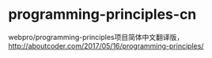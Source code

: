 # programming-principles-cn
webpro/programming-principles项目简体中文翻译版，http://aboutcoder.com/2017/05/16/programming-principles/
